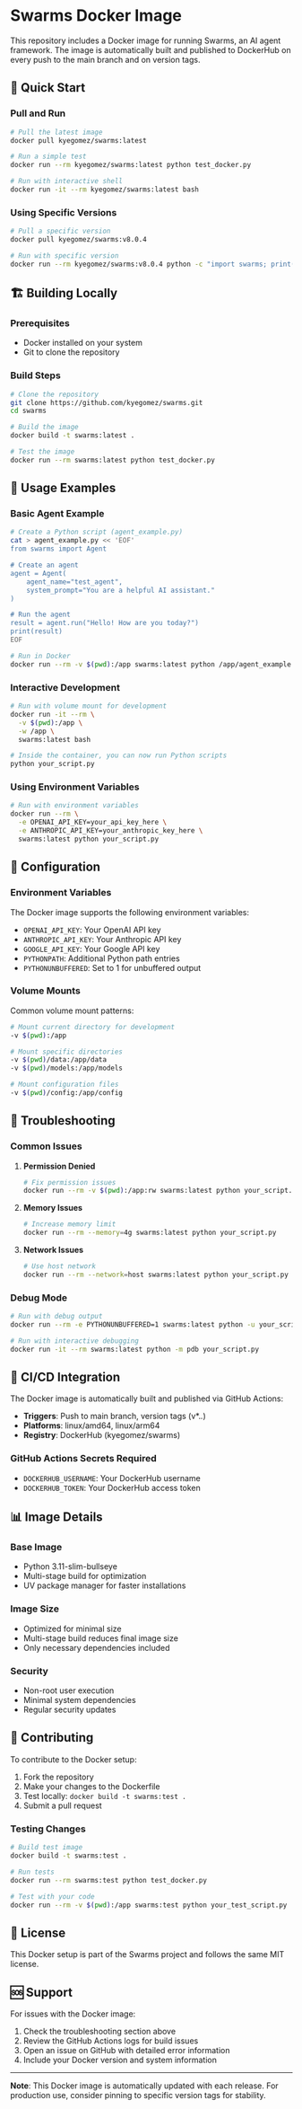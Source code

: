 # Swarms Docker Image

This repository includes a Docker image for running Swarms, an AI agent framework. The image is automatically built and published to DockerHub on every push to the main branch and on version tags.

## 🐳 Quick Start

### Pull and Run

```bash
# Pull the latest image
docker pull kyegomez/swarms:latest

# Run a simple test
docker run --rm kyegomez/swarms:latest python test_docker.py

# Run with interactive shell
docker run -it --rm kyegomez/swarms:latest bash
```

### Using Specific Versions

```bash
# Pull a specific version
docker pull kyegomez/swarms:v8.0.4

# Run with specific version
docker run --rm kyegomez/swarms:v8.0.4 python -c "import swarms; print(swarms.__version__)"
```

## 🏗️ Building Locally

### Prerequisites

- Docker installed on your system
- Git to clone the repository

### Build Steps

```bash
# Clone the repository
git clone https://github.com/kyegomez/swarms.git
cd swarms

# Build the image
docker build -t swarms:latest .

# Test the image
docker run --rm swarms:latest python test_docker.py
```

## 🚀 Usage Examples

### Basic Agent Example

```bash
# Create a Python script (agent_example.py)
cat > agent_example.py << 'EOF'
from swarms import Agent

# Create an agent
agent = Agent(
    agent_name="test_agent",
    system_prompt="You are a helpful AI assistant."
)

# Run the agent
result = agent.run("Hello! How are you today?")
print(result)
EOF

# Run in Docker
docker run --rm -v $(pwd):/app swarms:latest python /app/agent_example.py
```

### Interactive Development

```bash
# Run with volume mount for development
docker run -it --rm \
  -v $(pwd):/app \
  -w /app \
  swarms:latest bash

# Inside the container, you can now run Python scripts
python your_script.py
```

### Using Environment Variables

```bash
# Run with environment variables
docker run --rm \
  -e OPENAI_API_KEY=your_api_key_here \
  -e ANTHROPIC_API_KEY=your_anthropic_key_here \
  swarms:latest python your_script.py
```

## 🔧 Configuration

### Environment Variables

The Docker image supports the following environment variables:

- `OPENAI_API_KEY`: Your OpenAI API key
- `ANTHROPIC_API_KEY`: Your Anthropic API key
- `GOOGLE_API_KEY`: Your Google API key
- `PYTHONPATH`: Additional Python path entries
- `PYTHONUNBUFFERED`: Set to 1 for unbuffered output

### Volume Mounts

Common volume mount patterns:

```bash
# Mount current directory for development
-v $(pwd):/app

# Mount specific directories
-v $(pwd)/data:/app/data
-v $(pwd)/models:/app/models

# Mount configuration files
-v $(pwd)/config:/app/config
```

## 🐛 Troubleshooting

### Common Issues

1. **Permission Denied**
   ```bash
   # Fix permission issues
   docker run --rm -v $(pwd):/app:rw swarms:latest python your_script.py
   ```

2. **Memory Issues**
   ```bash
   # Increase memory limit
   docker run --rm --memory=4g swarms:latest python your_script.py
   ```

3. **Network Issues**
   ```bash
   # Use host network
   docker run --rm --network=host swarms:latest python your_script.py
   ```

### Debug Mode

```bash
# Run with debug output
docker run --rm -e PYTHONUNBUFFERED=1 swarms:latest python -u your_script.py

# Run with interactive debugging
docker run -it --rm swarms:latest python -m pdb your_script.py
```

## 🔄 CI/CD Integration

The Docker image is automatically built and published via GitHub Actions:

- **Triggers**: Push to main branch, version tags (v*.*.*)
- **Platforms**: linux/amd64, linux/arm64
- **Registry**: DockerHub (kyegomez/swarms)

### GitHub Actions Secrets Required

- `DOCKERHUB_USERNAME`: Your DockerHub username
- `DOCKERHUB_TOKEN`: Your DockerHub access token

## 📊 Image Details

### Base Image
- Python 3.11-slim-bullseye
- Multi-stage build for optimization
- UV package manager for faster installations

### Image Size
- Optimized for minimal size
- Multi-stage build reduces final image size
- Only necessary dependencies included

### Security
- Non-root user execution
- Minimal system dependencies
- Regular security updates

## 🤝 Contributing

To contribute to the Docker setup:

1. Fork the repository
2. Make your changes to the Dockerfile
3. Test locally: `docker build -t swarms:test .`
4. Submit a pull request

### Testing Changes

```bash
# Build test image
docker build -t swarms:test .

# Run tests
docker run --rm swarms:test python test_docker.py

# Test with your code
docker run --rm -v $(pwd):/app swarms:test python your_test_script.py
```

## 📝 License

This Docker setup is part of the Swarms project and follows the same MIT license.

## 🆘 Support

For issues with the Docker image:

1. Check the troubleshooting section above
2. Review the GitHub Actions logs for build issues
3. Open an issue on GitHub with detailed error information
4. Include your Docker version and system information

---

**Note**: This Docker image is automatically updated with each release. For production use, consider pinning to specific version tags for stability. 
